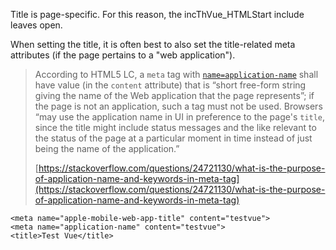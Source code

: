 Title is page-specific.  For this reason, the incThVue_HTMLStart include leaves <head> open.

When setting the title, it is often best to also set the title-related meta attributes (if the page pertains to a "web application").

> According to HTML5 LC, a `meta` tag with [`name=application-name`](http://www.w3.org/TR/html5/document-metadata.html#standard-metadata-names) shall have value (in the `content` attribute) that is “short free-form string giving the name of the Web application that the page represents”; if the page is not an application, such a tag must not be used. Browsers “may use the application name in UI in preference to the page's `title`, since the title might include status messages and the like relevant to the status of the page at a particular moment in time instead of just being the name of the application.”
>
> [https://stackoverflow.com/questions/24721130/what-is-the-purpose-of-application-name-and-keywords-in-meta-tag](https://stackoverflow.com/questions/24721130/what-is-the-purpose-of-application-name-and-keywords-in-meta-tag)

```
<meta name="apple-mobile-web-app-title" content="testvue">
<meta name="application-name" content="testvue">
<title>Test Vue</title>
```